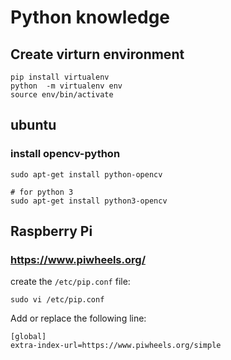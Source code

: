 # Python knowledge

## Create virturn environment

```
pip install virtualenv
python  -m virtualenv env
source env/bin/activate
```


## ubuntu

### install opencv-python

```
sudo apt-get install python-opencv

# for python 3
sudo apt-get install python3-opencv
```


## Raspberry Pi

### https://www.piwheels.org/

create the `/etc/pip.conf` file:

```
sudo vi /etc/pip.conf
```

Add or replace the following line:

```
[global]
extra-index-url=https://www.piwheels.org/simple
```


